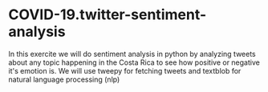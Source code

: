 # COVID-19.twitter-sentiment-analysis
In this exercite we will do sentiment analysis in python by analyzing tweets about any topic happening in the Costa Rica to see how positive or negative it's emotion is. We will use tweepy for fetching tweets and textblob for natural language processing (nlp)
